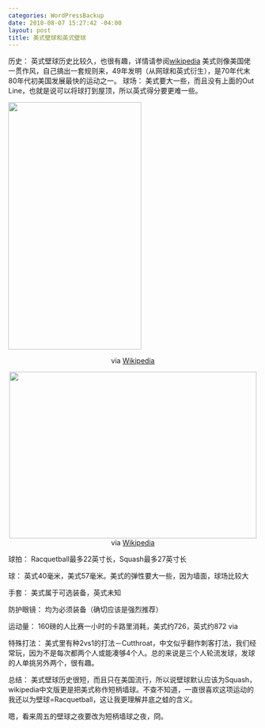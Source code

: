 ```yaml
--- 
categories: WordPressBackup
date: 2010-08-07 15:27:42 -04:00
layout: post
title: 美式壁球和英式壁球
---
```

历史：
英式壁球历史比较久，也很有趣，详情请参阅<a href="http://zh.wikipedia.org/zh-tw/%E5%A3%81%E7%90%83">wikipedia</a>
美式则像美国佬一贯作风，自己搞出一套规则来，49年发明（从网球和英式衍生），是70年代末80年代初美国发展最快的运动之一。
球场：
美式要大一些，而且没有上面的Out Line，也就是说可以将球打到屋顶，所以英式得分要更难一些。

<a href="https://lh4.googleusercontent.com/_JkjZvHYNoXw/TYL34r-_J_I/AAAAAAABM9M/w-60SH0wwCk/s800/racquetballcourtdimensions.png"><img class="aligncenter size-medium wp-image-3706" title="Racquetballcourtdimensions" src="https://lh4.googleusercontent.com/_JkjZvHYNoXw/TYL34r-_J_I/AAAAAAABM9M/w-60SH0wwCk/s800/racquetballcourtdimensions.png" alt="" width="269" height="500" /></a>
<p style="text-align:center;">via <a href="http://en.wikipedia.org/wiki/Racquetball">Wikipedia</a></p>
<p style="text-align:center;"><a href="https://lh3.googleusercontent.com/_JkjZvHYNoXw/TYL34sS2aCI/AAAAAAABM9Q/wBcBpVh-FQ4/s800/1000px-squash_court-svg.png"><img class="aligncenter size-medium wp-image-3707" title="1000px-Squash_Court.svg" src="https://lh3.googleusercontent.com/_JkjZvHYNoXw/TYL34sS2aCI/AAAAAAABM9Q/wBcBpVh-FQ4/s800/1000px-squash_court-svg.png" alt="" width="500" height="337" /></a>via <a href="http://en.wikipedia.org/wiki/Squash_(sport)">Wikipedia</a></p>
球拍：
Racquetball最多22英寸长，Squash最多27英寸长

球：
英式40毫米，美式57毫米。美式的弹性要大一些，因为墙面，球场比较大

手套：
美式属于可选装备，英式未知

防护眼镜：
均为必须装备（确切应该是强烈推荐）

运动量：
160磅的人比赛一小时的卡路里消耗，美式约726，英式约872 via

特殊打法：
美式里有种2vs1的打法－Cutthroat，中文似乎翻作刺客打法，我们经常玩，因为不是每次都两个人或能凑够4个人。总的来说是三个人轮流发球，发球的人单挑另外两个，很有趣。

总结：
美式壁球历史很短，而且只在美国流行，所以说壁球默认应该为Squash，wikipedia中文版更是把美式称作短柄墙球。不查不知道，一直很喜欢这项运动的我还以为壁球=Racquetball，这让我更理解井底之蛙的含义。

嗯，看来周五的壁球之夜要改为短柄墙球之夜，冏。
